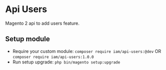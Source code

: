 # Api Users

Magento 2 api to add users feature.

## Setup module

- Require your custom module: `composer require iam/api-users:@dev` OR `composer require iam/api-users:1.0.0`
- Run setup upgrade: `php bin/magento setup:upgrade`
